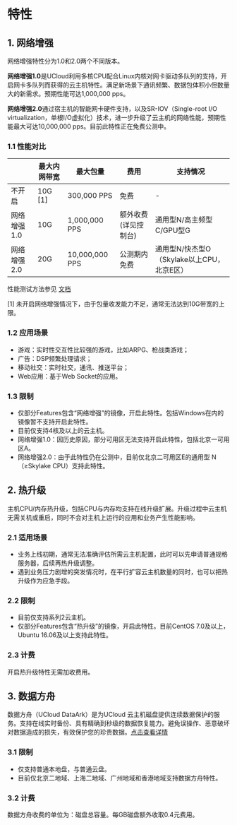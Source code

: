 

# 特性

## 1. 网络增强

网络增强特性分为1.0和2.0两个不同版本。

**网络增强1.0**是UCloud利用多核CPU配合Linux内核对网卡驱动多队列的支持，开启网卡多队列而获得的云主机特性。满足新场景下通讯频繁、数据包体积小但数量大的新需求。预期性能可达1,000,000
pps。

**网络增强2.0**通过宿主机的智能网卡硬件支持，以及SR-IOV（Single-root I/O
virtualization，单根I/O虚拟化）技术，进一步升级了云主机的网络性能，预期性能最大可达10,000,000
pps。目前此特性正在免费公测中。

### 1.1 性能对比

|         | 最大内网带宽    | 最大包量           | 费用           | 支持情况                         |
| ------- | --------- | -------------- | ------------ | ---------------------------- |
| 不开启     | 10G \[1\] | 300,000 PPS    | 免费           | \-                           |
| 网络增强1.0 | 10G       | 1,000,000 PPS  | 额外收费 (详见控制台) | 通用型N/高主频型C/GPU型G             |
| 网络增强2.0 | 20G       | 10,000,000 PPS | 公测期内免费       | 通用型N/快杰型O（Skylake以上CPU，北京E区） |

性能测试方法参见 [文档](/compute/uhost/testdata/netenhanced)

\[1\] 未开启网络增强情况下，由于包量收发能力不足，通常无法达到10G带宽的上限。

### 1.2 应用场景

  - 游戏：实时性交互性比较强的游戏，比如ARPG、枪战类游戏；
  - 广告：DSP频繁处理请求；
  - 移动社交：实时社交，通讯、推送平台；
  - Web应用：基于Web Socket的应用。

### 1.3 限制

  - 仅部分Features包含“网络增强”的镜像，开启此特性。包括Windows在内的镜像暂不支持开启此特性。
  - 目前仅支持4核及以上的云主机。
  - 网络增强1.0：因历史原因，部分可用区无法支持开启此特性，包括北京一可用区A。
  - 网络增强2.0：由于此特性仍在公测中，目前仅北京二可用区E的通用型 N（≥Skylake CPU）支持此特性。

## 2. 热升级

主机CPU/内存热升级，包括CPU与内存均支持在线升级扩展。升级过程中云主机无需关机或重启，同时不会对主机上运行的应用和业务产生性能影响。

### 2.1 适用场景

  - 业务上线初期，通常无法准确评估所需云主机配置，此时可以先申请普通规格服务器，后续再热升级调整。
  - 遇到业务压力剧增的突发情况时，在平行扩容云主机数量的同时，也可以把热升级作为应急手段。

### 2.2 限制

  - 目前仅支持系列2云主机。
  - 仅部分Features包含“热升级”的镜像，开启此特性。目前CentOS 7.0及以上，Ubuntu 16.06及以上支持此特性。

### 2.3 计费

开启热升级特性无需加收费用。

## 3. 数据方舟

数据方舟（UCloud DataArk）是为UCloud
云主机磁盘提供连续数据保护的服务。支持在线实时备份、具有精确到秒级的数据恢复能力。避免误操作、恶意破坏对数据造成的损失，有效保护您的珍贵数据。[点击查看详情](/storage_cdn/uda/index)

### 3.1 限制

  - 仅支持普通本地盘，与普通云盘。
  - 目前仅北京二地域、上海二地域、广州地域和香港地域支持数据方舟特性。

### 3.2 计费

数据方舟收费的单位为：磁盘总容量。每GB磁盘额外收取0.4元费用。
